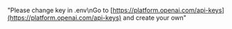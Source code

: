"Please change key in .env\nGo to [https://platform.openai.com/api-keys](https://platform.openai.com/api-keys) and create your own" 
